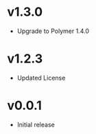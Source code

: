 v1.3.0
==================
* Upgrade to Polymer 1.4.0

v1.2.3
==================
* Updated License

v0.0.1
==================
* Initial release
